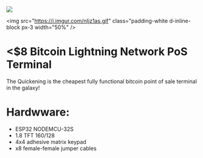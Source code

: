 
<img src="https://i.imgur.com/MmSiOjs.png" />

<img src="https://i.imgur.com/nIjz1as.gif" class="padding-white d-inline-block px-3 width="50%" />

# <$8 Bitcoin Lightning Network PoS Terminal

The Quickening is the cheapest fully functional bitcoin point of sale terminal in the galaxy!


 # Hardwware:
* ESP32 NODEMCU-32S
* 1.8 TFT 160/128
* 4x4 adhesive matrix keypad
* x8 female-female jumper cables
